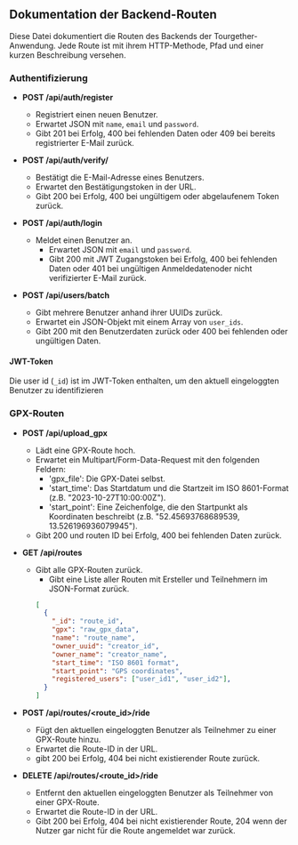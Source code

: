 ## Dokumentation der Backend-Routen

Diese Datei dokumentiert die Routen des Backends der Tourgether-Anwendung. Jede Route ist mit ihrem HTTP-Methode, Pfad und einer kurzen Beschreibung versehen.

### Authentifizierung
- **POST /api/auth/register**
  - Registriert einen neuen Benutzer.
  - Erwartet JSON mit `name`, `email` und `password`.
  - Gibt 201 bei Erfolg, 400 bei fehlenden Daten oder 409 bei bereits registrierter E-Mail zurück.

- **POST /api/auth/verify/<token>**
  - Bestätigt die E-Mail-Adresse eines Benutzers.
  - Erwartet den Bestätigungstoken in der URL.
  - Gibt 200 bei Erfolg, 400 bei ungültigem oder abgelaufenem Token zurück.

- **POST /api/auth/login**
  - Meldet einen Benutzer an.
    - Erwartet JSON mit `email` und `password`.
    - Gibt 200 mit JWT Zugangstoken bei Erfolg, 400 bei fehlenden Daten oder 401 bei ungültigen Anmeldedatenoder nicht verifizierter E-Mail zurück.

- **POST /api/users/batch**
  - Gibt mehrere Benutzer anhand ihrer UUIDs zurück.
  - Erwartet ein JSON-Objekt mit einem Array von `user_ids`.
  - Gibt 200 mit den Benutzerdaten zurück oder 400 bei fehlenden oder ungültigen Daten.

#### JWT-Token
Die user id (`_id`) ist im JWT-Token enthalten, um den aktuell eingeloggten Benutzer zu identifizieren

### GPX-Routen
- **POST /api/upload_gpx**
  - Lädt eine GPX-Route hoch.
  - Erwartet ein Multipart/Form-Data-Request mit den folgenden Feldern:
    - 'gpx_file': Die GPX-Datei selbst.
    - 'start_time': Das Startdatum und die Startzeit im ISO 8601-Format (z.B. "2023-10-27T10:00:00Z").
    - 'start_point': Eine Zeichenfolge, die den Startpunkt als Koordinaten beschreibt (z.B. "52.45693768689539, 13.526196936079945").
  - Gibt 200 und routen ID bei Erfolg, 400 bei fehlenden Daten zurück.

- **GET /api/routes**
  - Gibt alle GPX-Routen zurück.
    - Gibt eine Liste aller Routen mit Ersteller und Teilnehmern im JSON-Format zurück.
    ```json
    [
      {
        "_id": "route_id",
        "gpx": "raw_gpx_data",
        "name": "route_name",
        "owner_uuid": "creator_id",
        "owner_name": "creator_name",
        "start_time": "ISO 8601 format",
        "start_point": "GPS coordinates",
        "registered_users": ["user_id1", "user_id2"],
      }
    ]
    ```

- **POST /api/routes/<route_id>/ride**
    - Fügt den aktuellen eingeloggten Benutzer als Teilnehmer zu einer GPX-Route hinzu.
    - Erwartet die Route-ID in der URL.
    - gibt 200 bei Erfolg, 404 bei nicht existierender Route zurück.

- **DELETE /api/routes/<route_id>/ride**
    - Entfernt den aktuellen eingeloggten Benutzer als Teilnehmer von einer GPX-Route.
    - Erwartet die Route-ID in der URL.
    - Gibt 200 bei Erfolg, 404 bei nicht existierender Route, 204 wenn der Nutzer gar nicht für die Route angemeldet war zurück.
    
